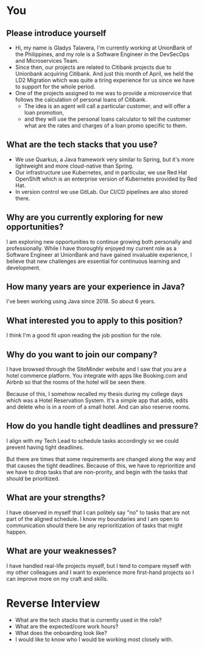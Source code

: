 # You
## Please introduce yourself
- Hi, my name is Gladys Talavera, I'm currently working at UnionBank of the Philippines, and my role is a Software Engineer in the DevSecOps and Microservices Team.
- Since then, our projects are related to Citibank projects due to Unionbank acquiring Citibank. And just this month of April, we held the LD2 Migration which was quite a tiring experience for us since we have to support for the whole period.
- One of the projects assigned to me was to provide a microservice that follows the calculation of personal loans of Citibank. 
	- The idea is an agent will call a particular customer, and will offer a loan promotion,
	- and they will use the personal loans calculator to tell the customer what are the rates and charges of a loan promo specific to them.
## What are the tech stacks that you use?
- We use Quarkus, a Java framework very similar to Spring, but it's more lightweight and more cloud-native than Spring.
- Our infrastructure use Kubernetes, and in particular, we use Red Hat OpenShift which is an enterprise version of Kubernetes provided by Red Hat. 
- In version control we use GitLab. Our CI/CD pipelines are also stored there.
## Why are you currently exploring for new opportunities?
I am exploring new opportunities to continue growing both personally and professionally. While I have thoroughly enjoyed my current role as a Software Engineer at UnionBank and have gained invaluable experience, I believe that new challenges are essential for continuous learning and development.

## How many years are your experience in Java?
I've been working using Java since 2018. So about 6 years.

## What interested you to apply to this position? 
I think I'm a good fit upon reading the job position for the role.

## Why do you want to join our company?
I have browsed through the SiteMinder website and I saw that you are a hotel commerce platform. You integrate with apps like Booking.com and Airbnb so that the rooms of the hotel will be seen there.

Because of this, I somehow recalled my thesis during my college days which was a Hotel Reservation System. It's a simple app that adds, edits and delete who is in a room of a small hotel. And can also reserve rooms.

## How do you handle tight deadlines and pressure?
I align with my Tech Lead to schedule tasks accordingly so we could prevent having tight deadlines. 

But there are times that some requirements are changed along the way and that causes the tight deadlines. Because of this, we have to reprioritize and we have to drop tasks that are non-prority, and begin with the tasks that should be prioritized. 

## What are your strengths?
I have observed in myself that I can politely say "no" to tasks that are not part of the aligned schedule. I know my boundaries and I am open to communication should there be any reprioritization of tasks that might happen.

## What are your weaknesses?
I have handled real-life projects myself, but I tend to compare myself with my other colleagues and I want to experience more first-hand projects so I can improve more on my craft and skills.

# Reverse Interview
- What are the tech stacks that is currently used in the role?
- What are the expected/core work hours?
- What does the onboarding look like?
- I would like to know who I would be working most closely with.